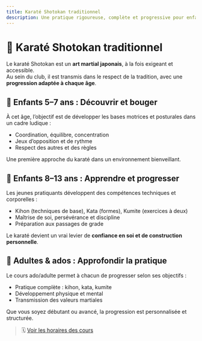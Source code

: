 ```yaml
---
title: Karaté Shotokan traditionnel
description: Une pratique rigoureuse, complète et progressive pour enfants, ados et adultes.
---
```

# 🥋 Karaté Shotokan traditionnel

Le karaté Shotokan est un **art martial japonais**, à la fois exigeant et accessible.  
Au sein du club, il est transmis dans le respect de la tradition, avec une **progression adaptée à chaque âge**.

## 👶 Enfants 5–7 ans : Découvrir et bouger

À cet âge, l’objectif est de développer les bases motrices et posturales dans un cadre ludique :

- Coordination, équilibre, concentration
- Jeux d’opposition et de rythme
- Respect des autres et des règles

Une première approche du karaté dans un environnement bienveillant.

## 🧒 Enfants 8–13 ans : Apprendre et progresser

Les jeunes pratiquants développent des compétences techniques et corporelles :

- Kihon (techniques de base), Kata (formes), Kumite (exercices à deux)
- Maîtrise de soi, persévérance et discipline
- Préparation aux passages de grade

Le karaté devient un vrai levier de **confiance en soi et de construction personnelle**.

## 🧑 Adultes & ados : Approfondir la pratique

Le cours ado/adulte permet à chacun de progresser selon ses objectifs :

- Pratique complète : kihon, kata, kumite
- Développement physique et mental
- Transmission des valeurs martiales

Que vous soyez débutant ou avancé, la progression est personnalisée et structurée.

> 🗓️ [Voir les horaires des cours](/horaires)